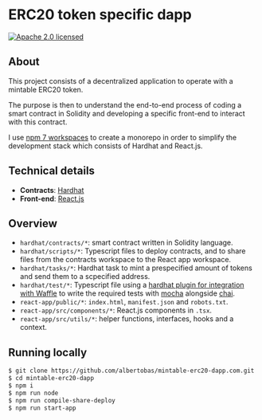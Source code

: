 # ERC20 token specific dapp

[![Apache 2.0 licensed](https://img.shields.io/badge/License-Apache_2.0-yellow.svg)](https://github.com/albertobas/mintable-erc20-dapp/blob/main/LICENSE)

## About

This project consists of a decentralized application to operate with a mintable ERC20 token.

The purpose is then to understand the end-to-end process of coding a smart contract in Solidity and developing a specific front-end to interact with this contract.

I use [npm 7 workspaces](https://docs.npmjs.com/cli/v7/using-npm/workspaces "npm 7 workspaces") to create a monorepo in order to simplify the development stack which consists of Hardhat and React.js.

## Technical details

- **Contracts**: [Hardhat](https://hardhat.org)
- **Front-end**: [React.js](https://reactjs.org)

## Overview

- `hardhat/contracts/*`: smart contract written in Solidity language.
- `hardhat/scripts/*`: Typescript files to deploy contracts, and to share files from the contracts workspace to the React app workspace.
- `hardhat/tasks/*`: Hardhat task to mint a prespecified amount of tokens and send them to a scpecified address.
- `hardhat/test/*`: Typescript file using a [hardhat plugin for integration with Waffle](https://hardhat.org/plugins/nomiclabs-hardhat-waffle.html) to write the required tests with [mocha](https://mochajs.org/) alongside [chai](https://www.chaijs.com/).
- `react-app/public/*`: `index.html`, `manifest.json` and `robots.txt`.
- `react-app/src/components/*`: React.js components in `.tsx`.
- `react-app/src/utils/*`: helper functions, interfaces, hooks and a context.

## Running locally

```bash
$ git clone https://github.com/albertobas/mintable-erc20-dapp.com.git
$ cd mintable-erc20-dapp
$ npm i
$ npm run node
$ npm run compile-share-deploy
$ npm run start-app
```
